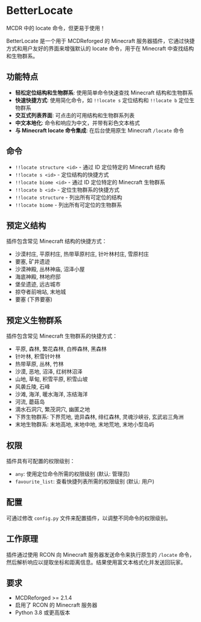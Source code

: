 # BetterLocate

MCDR 中的 locate 命令，但更易于使用！

BetterLocate 是一个用于 MCDReforged 的 Minecraft 服务器插件，它通过快捷方式和用户友好的界面来增强默认的 locate 命令，用于在 Minecraft 中查找结构和生物群系。

## 功能特点

- **轻松定位结构和生物群系**: 使用简单命令快速查找 Minecraft 结构和生物群系
- **快速快捷方式**: 使用简化命令，如 `!!locate s` 定位结构和 `!!locate b` 定位生物群系
- **交互式列表界面**: 可点击的可用结构和生物群系列表
- **中文本地化**: 命令和响应为中文，并带有彩色文本格式
- **与 Minecraft locate 命令集成**: 在后台使用原生 Minecraft `/locate` 命令

## 命令

- `!!locate structure <id>` - 通过 ID 定位特定的 Minecraft 结构
- `!!locate s <id>` - 定位结构的快捷方式
- `!!locate biome <id>` - 通过 ID 定位特定的 Minecraft 生物群系
- `!!locate b <id>` - 定位生物群系的快捷方式
- `!!locate structure` - 列出所有可定位的结构
- `!!locate biome` - 列出所有可定位的生物群系

## 预定义结构

插件包含常见 Minecraft 结构的快捷方式：
- 沙漠村庄, 平原村庄, 热带草原村庄, 针叶林村庄, 雪原村庄
- 要塞, 矿井遗迹
- 沙漠神殿, 丛林神庙, 沼泽小屋
- 海底神殿, 林地府邸
- 堡垒遗迹, 远古城市
- 掠夺者前哨站, 末地城
- 要塞 (下界要塞)

## 预定义生物群系

插件包含常见 Minecraft 生物群系的快捷方式：
- 平原, 森林, 繁花森林, 白桦森林, 黑森林
- 针叶林, 积雪针叶林
- 热带草原, 丛林, 竹林
- 沙漠, 恶地, 沼泽, 红树林沼泽
- 山地, 草甸, 积雪平原, 积雪山坡
- 风袭丘陵, 石峰
- 沙滩, 海洋, 暖水海洋, 冻结海洋
- 河流, 蘑菇岛
- 滴水石洞穴, 繁茂洞穴, 幽匿之地
- 下界生物群系: 下界荒地, 诡异森林, 绯红森林, 灵魂沙峡谷, 玄武岩三角洲
- 末地生物群系: 末地高地, 末地中地, 末地荒地, 末地小型岛屿

## 权限

插件具有可配置的权限级别：
- `any`: 使用定位命令所需的权限级别 (默认: 管理员)
- `favourite_list`: 查看快捷列表所需的权限级别 (默认: 用户)

## 配置

可通过修改 `config.py` 文件来配置插件，以调整不同命令的权限级别。

## 工作原理

插件通过使用 RCON 向 Minecraft 服务器发送命令来执行原生的 `/locate` 命令，然后解析响应以提取坐标和距离信息。结果使用富文本格式化并发送回玩家。

## 要求

- MCDReforged >= 2.1.4
- 启用了 RCON 的 Minecraft 服务器
- Python 3.8 或更高版本
